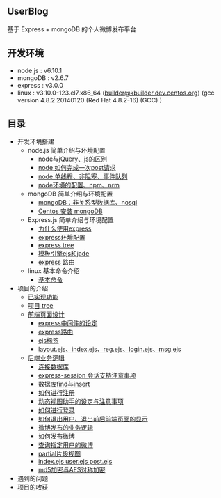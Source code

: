 ## UserBlog

基于 Express + mongoDB 的个人微博发布平台

## 开发环境
  - node.js : v6.10.1
  - mongoDB : v2.6.7
  - express : v3.0.0
  - linux   : v3.10.0-123.el7.x86_64 (builder@kbuilder.dev.centos.org) (gcc version 4.8.2 20140120 (Red Hat 4.8.2-16) (GCC) )    
  
## 目录

* 开发环境搭建 
    * node.js 简单介绍与环境配置
      * [node与jQuery、js的区别](https://github.com/dirkhe1051931999/UserBlog/blob/master/introduce/Centos%20%E5%AE%89%E8%A3%85%20mongoDB.md)
      * [node 如何完成一次post请求](https://github.com/dirkhe1051931999/UserBlog/blob/master/introduce/node%20%E5%A6%82%E4%BD%95%E5%AE%8C%E6%88%90%E4%B8%80%E6%AC%A1post%E8%AF%B7%E6%B1%82.md)
      * [node 单线程、非阻塞、事件队列](https://github.com/dirkhe1051931999/UserBlog/blob/master/introduce/node%20%E5%8D%95%E7%BA%BF%E7%A8%8B%E3%80%81%E9%9D%9E%E9%98%BB%E5%A1%9E%E3%80%81%E4%BA%8B%E4%BB%B6%E9%98%9F%E5%88%97.md)
      * [node环境的配置、npm、nrm](https://github.com/dirkhe1051931999/UserBlog/blob/master/introduce/node%E7%8E%AF%E5%A2%83%E7%9A%84%E9%85%8D%E7%BD%AE%E3%80%81npm%E3%80%81nrm.md)
    * mongoDB 简单介绍与环境配置
      * [mongoDB：非关系型数据库、nosql](www.baidu.com)
      * [Centos 安装 mongoDB](www.baidu.com)
    * Express.js 简单介绍与环境配置
      * [为什么使用express](www.baidu.com)
      * [express环境配置](www.baidu.com)
      * [express tree](www.baidu.com)
      * [模板引擎ejs和jade](www.baidu.com)
      * [express 路由](www.baidu.com)
    * linux 基本命令介绍
      * [基本命令](www.baidu.com)
 * 项目的介绍
    * [已实现功能](www.baidu.com)
    * [项目 tree](www.baidu.com)
    * [前端页面设计](www.baidu.com)
      * [express中间件的设定](www.baidu.com)
      * [express路由](www.baidu.com)
      * [ejs标签](www.baidu.com)
      * [layout.ejs、index.ejs、reg.ejs、login.ejs、msg.ejs](www.baidu.com)
    * [后端业务逻辑](www.baidu.com)
      * [连接数据库](www.baidu.com)
      * [express-session 会话支持注意事项](www.baidu.com)
      * [数据库find与insert](www.baidu.com)
      * [如何进行注册](www.baidu.com)
      * [动态视图助手的设定与注意事项](www.baidu.com)
      * [如何进行登录](www.baidu.com)
      * [如何退出用户、退出前后前端页面的显示](www.baidu.com)
      * [微博发布的业务逻辑](www.baidu.com)
      * [如何发布微博](www.baidu.com)
      * [查询指定用户的微博](www.baidu.com)
      * [partial片段视图](www.baidu.com)
      * [index.ejs user.ejs post.ejs](www.baidu.com)
      * [md5加密与AES对称加密](www.baidu.com)
 * 遇到的问题
 * 项目的收获 
    
